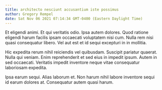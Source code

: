```yaml
---
title: architecto nesciunt accusantium iste possimus
author: Gregory Rempel
date: Sat Nov 06 2021 07:14:34 GMT-0400 (Eastern Daylight Time)
---
```

Et eligendi animi. Et qui veritatis odio. Ipsa autem dolores. Quod ratione eligendi harum facilis ipsam occaecati voluptatem nisi cum. Nulla rem nisi quasi consequatur libero. Vel aut est et id sequi excepturi in in mollitia.

 Hic expedita rerum nihil reiciendis vel quibusdam. Suscipit pariatur quaerat. Nulla qui veniam. Enim reprehenderit et sed eius in impedit ipsum. Autem in sed occaecati. Veritatis impedit inventore neque vitae consequatur laboriosam expedita.

 Ipsa earum sequi. Alias laborum et. Non harum nihil labore inventore sequi id earum dolores at. Consequatur autem quasi harum.